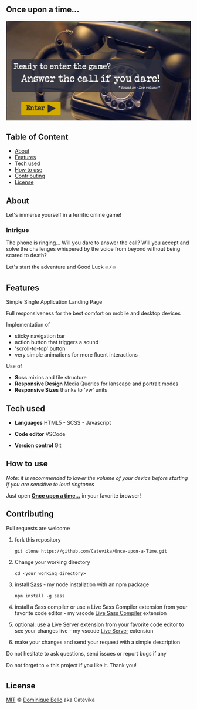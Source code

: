 ## Once upon a time... <!-- omit in toc -->

![Once upon a time... screenshot](./images/screenshot.png)

## Table of Content <!-- omit in toc -->

- [About](#about)
- [Features](#features)
- [Tech used](#tech-used)
- [How to use](#how-to-use)
- [Contributing](#contributing)
- [License](#license)

## About

Let's immerse yourself in a terrific online game!

### Intrigue <!-- omit in toc -->

The phone is ringing... Will you dare to answer the call? Will you accept and solve the challenges whispered by the voice from beyond without being scared to death?

Let's start the adventure and Good Luck 🔥⚡🔥

## Features

Simple Single Application Landing Page

Full responsiveness for the best comfort on mobile and desktop devices

Implementation of

- sticky navigation bar
- action button that triggers a sound
- 'scroll-to-top' button
- very simple animations for more fluent interactions

Use of

- **Scss** mixins and file structure
- **Responsive Design** Media Queries for lanscape and portrait modes
- **Responsive Sizes** thanks to 'vw' units

## Tech used

- **Languages** HTML5 - SCSS - Javascript

- **Code editor** VSCode

- **Version control** Git

## How to use

_Note: it is recommended to lower the volume of your device before starting if you are sensitive to loud ringtones_

Just open **[Once upon a time...](https://catevika.github.io/Once-upon-a-Time/)** in your favorite browser!

## Contributing

Pull requests are welcome

1. fork this repository

   ```
   git clone https://github.com/Catevika/Once-upon-a-Time.git
   ```

2. Change your working directory

   ```
   cd <your working directory>
   ```

3. install [Sass](https://sass-lang.com/install) - my node installation with an npm package
   ```
   npm install -g sass
   ```
4. install a Sass compiler or use a Live Sass Compiler extension from your favorite code editor - my vscode [Live Sass Compiler](https://marketplace.visualstudio.com/items?itemName=ritwickdey.live-sass) extension
5. optional: use a Live Server extension from your favorite code editor to see your changes live - my vscode [Live Server](https://marketplace.visualstudio.com/items?itemName=ritwickdey.LiveServer) extension
6. make your changes and send your request with a simple description

Do not hesitate to ask questions, send issues or report bugs if any

Do not forget to ⭐ this project if you like it. Thank you!

## License

[MIT](https://choosealicense.com/licenses/mit/) &copy; [Dominique Bello](https://twitter.com/dominique_bello) aka Catevika
